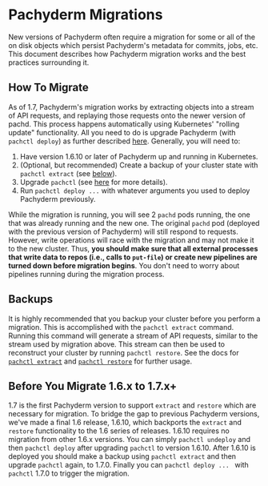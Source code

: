 # Pachyderm Migrations

New versions of Pachyderm often require a migration for some or all of the
on disk objects which persist Pachyderm's metadata for commits, jobs, etc.
This document describes how Pachyderm migration works and the best
practices surrounding it.

## How To Migrate

As of 1.7, Pachyderm's migration works by extracting objects into a stream of
API requests, and replaying those requests onto the newer version of pachd.
This process happens automatically using Kubernetes' "rolling update"
functionality. All you need to do is upgrade Pachyderm (with `pachctl
deploy`) as further described [here](upgrading.html).
Generally, you will need to:

1. Have version 1.6.10 or later of Pachyderm up and running in Kubernetes.
2. (Optional, but recommended) Create a backup of your cluster state with
   `pachctl extract` (see [below](#backups)).
3. Upgrade `pachctl` (see [here](upgrading.html) for more details).
4. Run `pachctl deploy ...` with whatever arguments you used to deploy Pachyderm
   previously.

While the migration is running, you will see 2 `pachd` pods running, the one that was
already running and the new one. The original `pachd` pod (deployed with the previous version of Pachyderm) will
still respond to requests. However, write operations will race with the
migration and may not make it to the new cluster. Thus, **you should make sure
that all external processes that write data to repos (i.e., calls to `put-file`) or create new
pipelines are turned down before migration begins**. You don't need to worry
about pipelines running during the migration process.

## Backups

It is highly recommended that you backup your cluster before you perform
a migration. This is accomplished with the `pachctl extract` command. Running
this command will generate a stream of API requests, similar to the stream used
by migration above. This stream can then be used to reconstruct your cluster by
running `pachctl restore`. See the docs for [`pachctl
extract`](http://docs.pachyderm.io/en/latest/pachctl/pachctl_extract.html) and
[`pachctl
restore`](http://docs.pachyderm.io/en/latest/pachctl/pachctl_restore.html) for
further usage.


## Before You Migrate 1.6.x to 1.7.x+

1.7 is the first Pachyderm version to support `extract` and `restore` which are
necessary for migration. To bridge the gap to previous Pachyderm versions,
we've made a final 1.6 release, 1.6.10, which backports the `extract` and
`restore` functionality to the 1.6 series of releases. 1.6.10 requires no
migration from other 1.6.x versions. You can simply `pachctl undeploy` and then `pachctl
deploy` after upgrading `pachctl` to version 1.6.10. After 1.6.10 is deployed you
should make a backup using `pachctl extract` and then upgrade `pachctl` again,
to 1.7.0. Finally you can `pachctl deploy ... ` with `pachctl` 1.7.0 to trigger
the migration.
